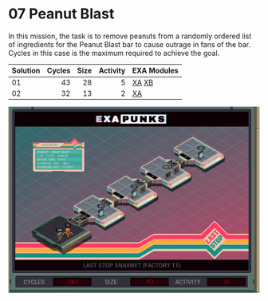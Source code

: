 # 07 Peanut Blast

In this mission, the task is to remove peanuts from a randomly ordered list of ingredients for the Peanut Blast bar to cause outrage in fans of the bar.  Cycles in this case is the maximum required to achieve the goal.

| Solution | Cycles | Size | Activity | EXA Modules|
|:---------|-------:|-----:|---------:|------------|
| 01       |     43 |   28 |        5 | [XA](01-XA.exa) [XB](01-XB.exa) |
| 02       |     32 |   13 |        2 | [XA](02-XA.exa) |

![Solution 02](EXAPUNKS%20-%20Last%20Stop%20SNAXNET.gif "Solution 02")